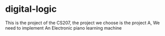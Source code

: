 # digital-logic
This is the project of the CS207, the project we choose is the project A, We need to implement An Electronic piano learning machine
